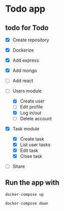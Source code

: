 # Todo app

## todo for Todo

- [x] Create repository
- [x] Dockerize
- [x] Add express
- [x] Add mongo
- [ ] Add react
- [ ] Users module
    - [x] Create user
    - [ ] Edit profile
    - [x] Log in/out
    - [ ] Delete account
- [x] Task module
    - [x] Create task
    - [x] List user tasks
    - [x] Edit task
    - [x] Close task
- [ ] Share


## Run the app with
```
docker-compose up

docker-compose down
```